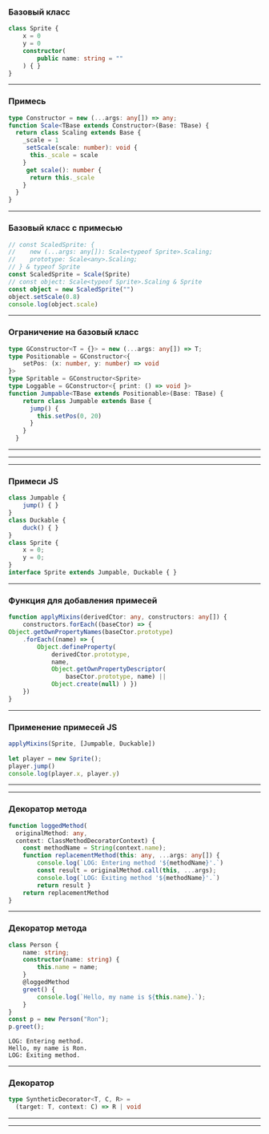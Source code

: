 ### Базовый класс

```typescript
class Sprite {
    x = 0
    y = 0
    constructor(
        public name: string = ""
    ) { }
}
```

---

### Примесь

```typescript
type Constructor = new (...args: any[]) => any;
function Scale<TBase extends Constructor>(Base: TBase) {
  return class Scaling extends Base {
    _scale = 1
     setScale(scale: number): void {
      this._scale = scale
    }
     get scale(): number {
      return this._scale
    }
  }
}
```

---

### Базовый класс с примесью

```typescript
// const ScaledSprite: {
//    new (...args: any[]): Scale<typeof Sprite>.Scaling;
//    prototype: Scale<any>.Scaling;
// } & typeof Sprite
const ScaledSprite = Scale(Sprite)
// const object: Scale<typeof Sprite>.Scaling & Sprite
const object = new ScaledSprite("")
object.setScale(0.8)
console.log(object.scale)
```

---

### Ограничение на базовый класс

```typescript
type GConstructor<T = {}> = new (...args: any[]) => T;
type Positionable = GConstructor<{
    setPos: (x: number, y: number) => void
}>
type Spritable = GConstructor<Sprite>
type Loggable = GConstructor<{ print: () => void }>
function Jumpable<TBase extends Positionable>(Base: TBase) {
    return class Jumpable extends Base {
      jump() {
        this.setPos(0, 20)
      }
    }
  }
```

---

<div class='quiz' data-quiz='{ 
    "question": "Что представляет собой примесь?",    
    "answers": [
        { "isRight":false, "text":"класс"},
        { "isRight":false, "text":"поле"},
        { "isRight":true, "text":"функцию"},
        { "isRight":false, "text":"объект"}
    ]
}'></div>

---

<div class='quiz' data-quiz='{ 
    "question": "Какой аргумент передается примеси?",    
    "answers": [
        { "isRight":false, "text":"класс"},
        { "isRight":false, "text":"поле"},
        { "isRight":true, "text":"конструктор"},
        { "isRight":false, "text":"метод"}
    ]
}'></div>


----

### Примеси JS

```typescript
class Jumpable {
    jump() { }
}
class Duckable {
    duck() { }
}
class Sprite {
    x = 0;
    y = 0;
}
interface Sprite extends Jumpable, Duckable { }
```

---

### Функция для добавления примесей

```typescript
function applyMixins(derivedCtor: any, constructors: any[]) {
    constructors.forEach((baseCtor) => {
Object.getOwnPropertyNames(baseCtor.prototype)
    .forEach((name) => {
        Object.defineProperty(
            derivedCtor.prototype,
            name,
            Object.getOwnPropertyDescriptor(
                baseCtor.prototype, name) ||
            Object.create(null) ) })
    })
}
```

---

### Применение примесей JS

```typescript
applyMixins(Sprite, [Jumpable, Duckable])
 
let player = new Sprite();
player.jump()
console.log(player.x, player.y)
```

---

<div class='quiz' data-quiz='{ 
    "question": "Какой аргумент передается функции applyMixins?",    
    "answers": [
        { "isRight":false, "text":"класс и конструкторы"},
        { "isRight":false, "text":"конструкторы"},
        { "isRight":true, "text":"объект и конструкторы"},
        { "isRight":false, "text":"класс и функции"}
    ]
}'></div>

----

### Декоратор метода

```typescript
function loggedMethod(
  originalMethod: any, 
  context: ClassMethodDecoratorContext) {
    const methodName = String(context.name);
    function replacementMethod(this: any, ...args: any[]) {
        console.log(`LOG: Entering method '${methodName}'.`)
        const result = originalMethod.call(this, ...args);
        console.log(`LOG: Exiting method '${methodName}'.`)
        return result }
    return replacementMethod
}
```

---

### Декоратор метода

```typescript
class Person {
    name: string;
    constructor(name: string) {
        this.name = name;
    }
    @loggedMethod
    greet() {
        console.log(`Hello, my name is ${this.name}.`);
    }
}
const p = new Person("Ron");
p.greet();
```
```
LOG: Entering method.
Hello, my name is Ron.
LOG: Exiting method.
```

---

### Декоратор 

```typescript
type SyntheticDecorator<T, C, R> = 
  (target: T, context: C) => R | void
```

---

<div class='quiz' data-quiz='{ 
    "question": "Что представляет собой декоратор?",    
    "answers": [
        { "isRight":false, "text":"класс"},
        { "isRight":false, "text":"поле"},
        { "isRight":true, "text":"функцию"},
        { "isRight":false, "text":"объект"}
    ]
}'></div>

---

<div class='quiz' data-quiz='{ 
    "question": "Какие аргументы передаются декоратору метода?",    
    "answers": [
        { "isRight":true, "text":"метод и контекст"},
        { "isRight":false, "text":"метод и конструктор"},
        { "isRight":false, "text":"метод"},
        { "isRight":false, "text":"метод и примесь"}
    ]
}'></div>

